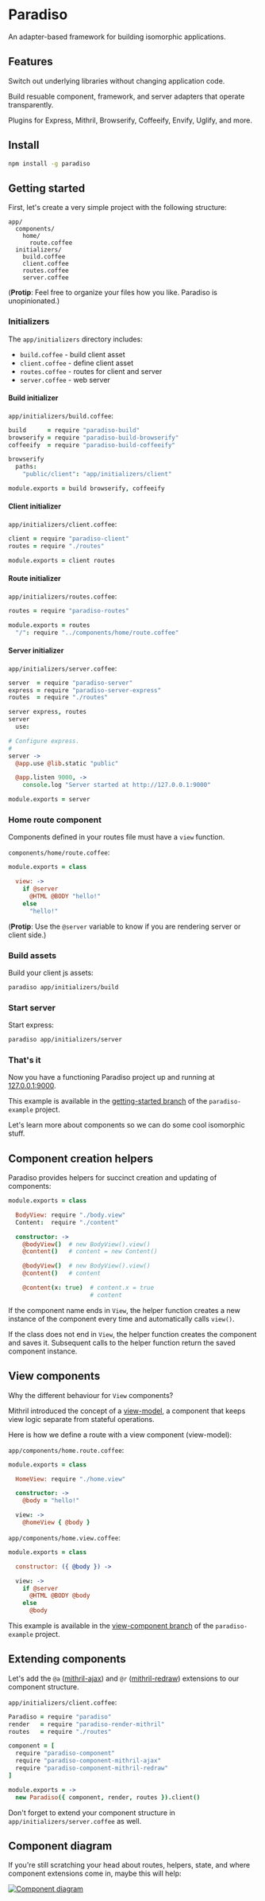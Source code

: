 # Paradiso

An adapter-based framework for building isomorphic applications.

## Features

Switch out underlying libraries without changing application code.

Build resuable component, framework, and server adapters that operate transparently.

Plugins for Express, Mithril, Browserify, Coffeeify, Envify, Uglify, and more.

## Install

```bash
npm install -g paradiso
```

## Getting started

First, let's create a very simple project with the following structure:

    app/
      components/
        home/
          route.coffee
      initializers/
        build.coffee
        client.coffee
        routes.coffee
        server.coffee

(**Protip**: Feel free to organize your files how you like. Paradiso is unopinionated.)

### Initializers

The `app/initializers` directory includes:
 
* `build.coffee` - build client asset
* `client.coffee` - define client asset
* `routes.coffee` - routes for client and server
* `server.coffee` - web server

#### Build initializer

`app/initializers/build.coffee`:

```coffee
build      = require "paradiso-build"
browserify = require "paradiso-build-browserify"
coffeeify  = require "paradiso-build-coffeeify"

browserify
  paths:
    "public/client": "app/initializers/client"

module.exports = build browserify, coffeeify
```

#### Client initializer

`app/initializers/client.coffee`:

```coffee
client = require "paradiso-client"
routes = require "./routes"

module.exports = client routes
```

#### Route initializer

`app/initializers/routes.coffee`:

```coffee
routes = require "paradiso-routes"

module.exports = routes
  "/": require "../components/home/route.coffee"
```

#### Server initializer

`app/initializers/server.coffee`: 

```coffee
server  = require "paradiso-server"
express = require "paradiso-server-express"
routes  = require "./routes"

server express, routes
server
  use: 

# Configure express.
#
server ->
  @app.use @lib.static "public"

  @app.listen 9000, ->
    console.log "Server started at http://127.0.0.1:9000"

module.exports = server  
```

### Home route component

Components defined in your routes file must have a `view` function.

`components/home/route.coffee`:

```coffee
module.exports = class

  view: ->
    if @server
      @HTML @BODY "hello!"
    else
      "hello!"
```

(**Protip**: Use the `@server` variable to know if you are rendering server or client side.)

### Build assets

Build your client js assets:

```bash
paradiso app/initializers/build
```

### Start server

Start express:

```bash
paradiso app/initializers/server
```

### That's it

Now you have a functioning Paradiso project up and running at [127.0.0.1:9000](http://127.0.0.1:9000).

This example is available in the [getting-started branch](https://github.com/invrs/paradiso-example/tree/getting-started) of the `paradiso-example` project.

Let's learn more about components so we can do some cool isomorphic stuff.

## Component creation helpers

Paradiso provides helpers for succinct creation and updating of components:

```coffee
module.exports = class

  BodyView: require "./body.view"
  Content:  require "./content"

  constructor: ->
    @bodyView()  # new BodyView().view()
    @content()   # content = new Content()

    @bodyView()  # new BodyView().view()
    @content()   # content

    @content(x: true)  # content.x = true
                       # content
```

If the component name ends in `View`, the helper function creates a new instance of the component every time and automatically calls `view()`.

If the class does not end in `View`, the helper function creates the component and saves it. Subsequent calls to the helper function return the saved component instance.

## View components

Why the different behaviour for `View` components?

Mithril introduced the concept of a [view-model](http://lhorie.github.io/mithril-blog/what-is-a-view-model.html), a component that keeps view logic separate from stateful operations.

Here is how we define a route with a view component (view-model):

`app/components/home.route.coffee`:

```coffee
module.exports = class

  HomeView: require "./home.view"

  constructor: ->
    @body = "hello!"

  view: ->
    @homeView { @body }
```

`app/components/home.view.coffee`:

```coffee
module.exports = class

  constructor: ({ @body }) ->

  view: ->
    if @server
      @HTML @BODY @body
    else
      @body
```

This example is available in the [view-component branch](https://github.com/invrs/paradiso-example/tree/view-component) of the `paradiso-example` project.

## Extending components

Let's add the `@a` ([mithril-ajax](https://github.com/invrs/mithril-ajax)) and `@r` ([mithril-redraw](https://github.com/invrs/mithril-redraw)) extensions to our component structure.

`app/initializers/client.coffee`:

```coffee
Paradiso = require "paradiso"
render   = require "paradiso-render-mithril"
routes   = require "./routes"

component = [
  require "paradiso-component"
  require "paradiso-component-mithril-ajax"
  require "paradiso-component-mithril-redraw"
]

module.exports = ->
  new Paradiso({ component, render, routes }).client()
```

Don't forget to extend your component structure in `app/initializers/server.coffee` as well.

## Component diagram

If you're still scratching your head about routes, helpers, state, and where component extensions come in, maybe this will help:

[![Component diagram](https://www.gliffy.com/go/publish/image/8457893/L.png)](https://www.gliffy.com/go/publish/image/8457893/L.png)

